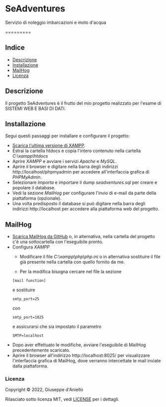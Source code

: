 # SeAdventures
Servizio di noleggio imbarcazioni e moto d'acqua

=========

## Indice

- [Descrizione](#descrizione)
- [Installazione](#installazione)
- [MailHog](#mailhog)
- [Licenza](#licenza)

## Descrizione

Il progetto SeAdventures è il frutto del mio progetto realizzato per l'esame di SISTEMI WEB E BASI DI DATI. 

## Installazione

Segui questi passaggi per installare e configurare il progetto:

  * [Scarica l'ultima versione di XAMPP](https://www.apachefriends.org/download.html).
  * Estrai la cartella htdocs e copia l'intero contenuto nella cartella _C:\xampp\htdocs_
  * Aprire _XAMPP_ e avviare i servizi _Apache_ e _MySQL_.
  * Aprire il browser e digitare nella barra degli indirizzi http://localhost/phpmyadmin per 
    accedere all'interfaccia grafica di _PHPMyAdmin_.
  * Selezionare _Importa_ e importare il dump _seadventures.sql_ per creare e popolare il database.
  * Vedi la sezione _MailHog_ per configurare l'invio di e-mail da parte della piattaforma (opzionale).
  * Una volta predisposto il database si può digitare nella barra degli indirizzi http://localhost per accedere alla piattaforma web del progetto.

## MailHog

* [Scarica MailHog da GitHub](https://github.com/mailhog/MailHog/releases/v1.0.0) o, in alternativa, nella cartella del progetto c'è una sottocartella con l'eseguibile pronto.
*   Configura _XAMPP_ 
    * Modificare il file _C:\xampp\php\php.ini_ o in alternativa sostituire il file già presente nella cartella con quello fornito da me.
    
    * Per la modifica bisogna cercare nel file la sezione 
    ```
    [mail function]
    ```
    e sostituire
    ```
    smtp_port=25
    ```
    con
    ```
    smtp_port=1025
    ```
    e assicurarsi che sia impostato il parametro
    ```
    SMTP=localhost
    ```
* Dopo aver effettuato le modifiche, avviare l'eseguibile di MailHog precedentemente scaricato.
* Aprire il browser all'indirizzo http://localhost:8025/ per visualizzare l'interfaccia grafica di MailHog, dove verranno intercettate le mail inviate dalla piattaforma.
    

### Licenza
Copyright ©‎ 2022, Giuseppe d'Aniello

Rilasciato sotto licenza MIT, vedi [LICENSE](LICENSE.md) per i dettagli.

